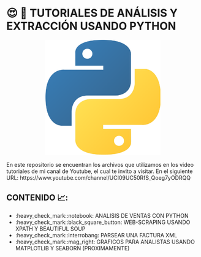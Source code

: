 
# :heart_eyes: :snake: TUTORIALES DE ANÁLISIS Y EXTRACCIÓN USANDO PYTHON

<div align="center">
<img src="https://github.com/asistenteimp01/img_blog_tmaxec/blob/main/logopy/logopythom.png" alt="LogoPython" width="300" height="300">
</div> 

<p>
En este repositorio se encuentran los archivos que utilizamos en los video tutoriales de mi canal de Youtube, el cual te invito a visitar. En el siguiente URL: https://www.youtube.com/channel/UCI09UC50RfS_Qoeg7yODRQQ
</p>

## CONTENIDO :chart_with_upwards_trend::

<ul>
<li>:heavy_check_mark::notebook: ANALISIS DE VENTAS CON PYTHON</li>
<li>:heavy_check_mark::black_square_button: WEB-SCRAPING USANDO XPATH Y BEAUTIFUL SOUP  </li>
<li>:heavy_check_mark::interrobang: PARSEAR UNA FACTURA XML</li>
<li>:heavy_check_mark::mag_right: GRAFICOS PARA ANALISTAS USANDO MATPLOTLIB Y SEABORN (PROXIMAMENTE)</li>

</ul>